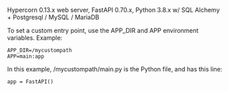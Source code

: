 Hypercorn 0.13.x web server, FastAPI 0.70.x, Python 3.8.x w/ SQL Alchemy + Postgresql / MySQL / MariaDB 

To set a custom entry point, use the APP_DIR and APP environment variables.  Example:
```
APP_DIR=/mycustompath
APP=main:app
```
In this example, /mycustompath/main.py is the Python file, and has this line:
```
app = FastAPI()
```
